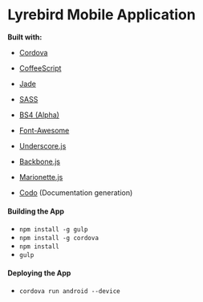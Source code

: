 # Lyrebird Mobile Application

**Built with:**

- [Cordova](https://cordova.apache.org/)

- [CoffeeScript](http://coffeescript.org/)

- [Jade](http://jade-lang.com/)

- [SASS](http://sass-lang.com/)

- [BS4 (Alpha)](http://v4-alpha.getbootstrap.com/)

- [Font-Awesome](http://fortawesome.github.io/Font-Awesome/icons/)

- [Underscore.js](http://underscorejs.org/)

- [Backbone.js](http://backbonejs.org/)

- [Marionette.js](http://marionettejs.com/)

- [Codo](https://github.com/coffeedoc/codo) (Documentation generation)

#### Building the App
- ```npm install -g gulp```
- ```npm install -g cordova```
- ```npm install```
- ```gulp```

#### Deploying the App
- ```cordova run android --device```
